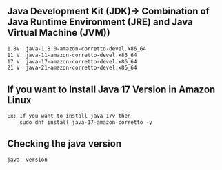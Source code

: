 ## Java Development Kit (JDK)-> Combination of Java Runtime Environment (JRE) and Java Virtual Machine (JVM))
```xml
1.8V  java-1.8.0-amazon-corretto-devel.x86_64
11 V  java-11-amazon-corretto-devel.x86_64
17 V  java-17-amazon-corretto-devel.x86_64
21 V  java-21-amazon-corretto-devel.x86_64
```

## If you want to Install Java 17 Version in Amazon Linux
```xml
Ex: If you want to install java 17v then 
    sudo dnf install java-17-amazon-corretto -y
```

## Checking the java version
``` xml
java -version
```
